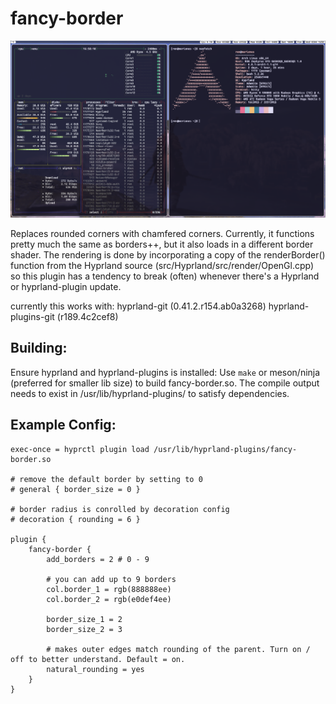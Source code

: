 # fancy-border

<div align = center>

<img src="screenshot.png">

<br>

<div align = left>

Replaces rounded corners with chamfered corners. Currently, it functions pretty much the same as borders++, but it also loads in a different border shader. The rendering is done by incorporating a copy of the renderBorder() function from the Hyprland source (src/Hyprland/src/render/OpenGl.cpp) so this plugin has a tendency to break (often) whenever there's a Hyprland or hyprland-plugin update.

currently this works with:
hyprland-git (0.41.2.r154.ab0a3268)
hyprland-plugins-git (r189.4c2cef8)


## Building:

Ensure hyprland and hyprland-plugins is installed:
Use `make` or meson/ninja (preferred for smaller lib size) to build fancy-border.so.
The compile output needs to exist in /usr/lib/hyprland-plugins/ to satisfy dependencies.


## Example Config:
```
exec-once = hyprctl plugin load /usr/lib/hyprland-plugins/fancy-border.so

# remove the default border by setting to 0
# general { border_size = 0 }

# border radius is conrolled by decoration config
# decoration { rounding = 6 }

plugin {
    fancy-border {
        add_borders = 2 # 0 - 9

        # you can add up to 9 borders
        col.border_1 = rgb(888888ee)
        col.border_2 = rgb(e0def4ee)

        border_size_1 = 2
        border_size_2 = 3

        # makes outer edges match rounding of the parent. Turn on / off to better understand. Default = on.
        natural_rounding = yes
    }
}
```
